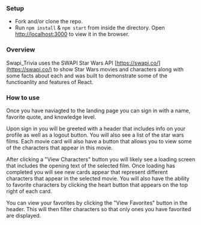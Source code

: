 ### Setup

- Fork and/or clone the repo. 
- Run `npm install` & `npm start` from inside the directory.
Open [http://localhost:3000](http://localhost:3000) to view it in the browser.

### Overview

  Swapi_Trivia uses the SWAPI Star Wars API [https://swapi.co/](https://swapi.co/) to show Star Wars movies and characters along with some facts about each and was built to demonstrate some of the functioanlity and features of React. 
  
### How to use

Once you have naviagted to the landing page you can sign in with a name, favorite quote, and knowledge level. 

Upon sign in you will be greeted with a header that includes info on your profile as well as a logout button. You will also see a list of the star wars films. Each movie card will also have a button that allows you to view some of the characters that appear in this movie. 

After clicking a "View Characters" button you will likely see a loading screen that includes the opening text of the selected film. Once loading has completed you will see new cards appear that represent different characters that appear in the selected movie. You will also have the ability to favorite characters by clicking the heart button that appears on the top right of each card. 

You can view your favorites by clicking the "View Favorites" button in the header. This will then filter characters so that only ones you have favorited are displayed. 
